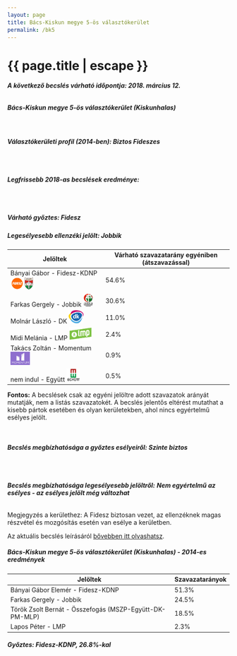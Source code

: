 ```yaml
---
layout: page
title: Bács-Kiskun megye 5-ös választókerület
permalink: /bk5
---
```


<h1 class="page-title">{{ page.title | escape }}</h1>

<div class="section">
    <div class="row">
          <div class="col s12"><h6><span><strong>A következő becslés várható időpontja: 2018. március 12.</strong></span></h6>
		  <h5>Bács-Kiskun megye 5-ös választókerület (Kiskunhalas)</h5>
<br/><h6><strong>Választókerületi profil (2014-ben): <span id="profil">Biztos Fideszes</span></strong></h6>
<br/>
<h6><strong>Legfrissebb 2018-as becslések eredménye:</strong></h6><br/><h5>Várható győztes: <span id="gyoztes">Fidesz </span><span id="esely"></span><span></span></h5>
			<h5><strong>Legesélyesebb ellenzéki jelölt: <span id="masodik">Jobbik </span><span id="esely2"></span><span></span></strong></h5>
<table class="striped">
              <thead>
                <tr>
                    <th>Jelöltek</th>
                    <th>Várható szavazatarány egyéniben (átszavazással)</th>
                </tr>
              </thead>
              <tbody>
             <tr>
                  <td>Bányai Gábor - Fidesz-KDNP <img src="images/fideszkdnp_logo.png" style="width:55px;height:30px;"></td>
				  <td id="id_fidesz">54.6%</td>
			</tr>
			<tr><td>Farkas Gergely - Jobbik <img src="images/jobbik_logo.png" style="width:23px;height:30px;"></td><td id="id_jobbik">30.6%</td></tr>
<tr>
                  <td>Molnár László - DK <img src="images/dk_logo.png" style="width:34px;height:30px;"></td>
				  <td id="id_baloldal">11.0%</td>
			</tr>
			<tr>
                  <td>Midi Melánia - LMP <img src="images/lmp_logo.png" style="width:52px;height:30px;"></td>
				  <td id="lmp">2.4%</td>
			</tr>
			<tr>
				  <td>Takács Zoltán - Momentum <img src="images/momentum_logo.png" style="width:44px;height:30px;"></td>
				  <td id="id_momentum">0.9%</td>
			</tr>
<tr>
<td>nem indul -  Együtt <img src="images/egyutt_logo.png" style="width:31px;height:30px;"></td>
<td id="id_egyutt">0.5%</td>
</tr>                
              </tbody>
            </table>
			
			
<p><strong>Fontos:</strong> A becslések csak az egyéni jelöltre adott szavazatok arányát mutatják, nem a listás szavazatokét. A becslés jelentős eltérést mutathat a kisebb pártok esetében és olyan kerületekben, ahol nincs egyértelmű esélyes jelölt.</p>
<br/>
			<h6><strong>Becslés megbízhatósága a győztes esélyeiről: Szinte biztos</strong> </h6>
<br/><h6><strong>Becslés megbízhatósága legesélyesebb jelöltről:</strong> <strong><span id="biztos_jelolt">Nem egyértelmű az esélyes - az esélyes jelölt még változhat</span></strong></h6>
<p>Megjegyzés a kerülethez: A Fidesz biztosan vezet, az ellenzéknek magas részvétel és mozgósítás esetén van esélye a kerületben.</p>
<p>Az aktuális becslés leírásáról <a href="../metodologia#0305">bővebben itt olvashatsz</a>.</p>
          </div>
    </div>
</div>

<div class="section">
    <div class="row">
          <div class="col s12">
		  <h5>Bács-Kiskun megye 5-ös választókerület (Kiskunhalas) - 2014-es eredmények</h5>
            <table class="striped">
              <thead>
                <tr>
                    <th>Jelöltek</th>
                    <th>Szavazatarányok</th>
                </tr>
              </thead>
              <tbody>
             <tr>
                  <td>Bányai Gábor Elemér - Fidesz-KDNP</td>
				  <td>51.3%</td>
			</tr>
			<tr>
			      <td>Farkas Gergely - Jobbik</td>
				  <td>24.5%</td>
			</tr>
			<tr>
			      <td>Török Zsolt Bernát - Összefogás (MSZP-Együtt-DK-PM-MLP)</td>
				  <td>18.5%</td>
			</tr>
			<tr>
				  <td>Lapos Péter - LMP</td>
				  <td>2.3%</td>
			</tr>                
              </tbody>
            </table>
			<h5>Győztes: Fidesz-KDNP, 26.8%-kal</h5>
          </div>
    </div>
</div>
